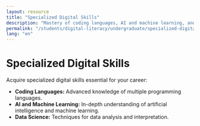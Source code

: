 ```yaml
---
layout: resource
title: "Specialized Digital Skills"
description: "Mastery of coding languages, AI and machine learning, and data science for specialized applications."
permalink: "/students/digital-literacy/undergraduate/specialized-digital-skills/"
lang: "en"
---
```


# Specialized Digital Skills

Acquire specialized digital skills essential for your career:

- **Coding Languages:** Advanced knowledge of multiple programming languages.
- **AI and Machine Learning:** In-depth understanding of artificial intelligence and machine learning.
- **Data Science:** Techniques for data analysis and interpretation.
